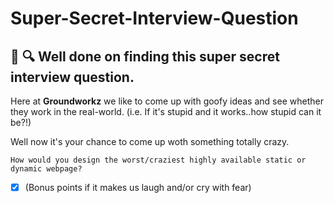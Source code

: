 # Super-Secret-Interview-Question

## 🙌 🔍 Well done on finding this super secret interview question.

Here at **Groundworkz** we like to come up with goofy ideas and see whether they work in the real-world. 
(i.e. If it's stupid and it works..how stupid can it be?!)

Well now it's your chance to come up woth something totally crazy.

`How would you design the worst/craziest highly available static or dynamic webpage?`
- [x] (Bonus points if it makes us laugh and/or cry with fear)

<!-- Send your ideas to:
crazyinventors@groundworkz.com -->
